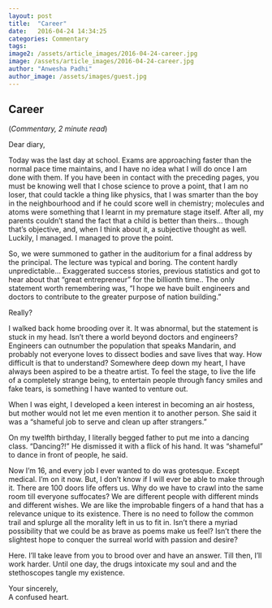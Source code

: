 ```yaml
---
layout: post
title:  "Career"
date:   2016-04-24 14:34:25
categories: Commentary
tags: 
image2: /assets/article_images/2016-04-24-career.jpg
image: /assets/article_images/2016-04-24-career.jpg
author: "Anwesha Padhi"
author_image: /assets/images/guest.jpg
---
```

<h2>Career</h2>
(<i>Commentary, 2 minute read</i>)
<p>Dear diary,</p>
<p>Today was the last day at school. Exams are approaching faster than the normal pace time maintains, and I have no idea what I will do once I am done with them. If you have been in contact with the preceding pages, you must be knowing well that I chose science to prove a point, that I am no loser, that could tackle a thing like physics, that I was smarter than the boy in the neighbourhood and if he could score well in chemistry; molecules and atoms were something that I learnt in my premature stage itself. After all, my parents couldn’t stand the fact that a child is better than theirs... though that’s objective, and, when I think about it, a subjective thought as well. Luckily, I managed. I managed to prove the point.</p>
<p>So, we were summoned to gather in the auditorium for a final address by the principal. The lecture was typical and boring. The content hardly unpredictable… Exaggerated success stories, previous statistics and got to hear about that “great entrepreneur” for the billionth time..
The only statement worth remembering was, “I hope we have built engineers and doctors to contribute to the greater purpose of nation building.”</p>
<p>Really?</p> 
<p>I walked back home brooding over it. It was abnormal, but the statement is stuck in my head. Isn’t there a world beyond doctors and engineers? Engineers can outnumber the population that speaks Mandarin, and probably not everyone loves to dissect bodies and save lives that way. How difficult is that to understand? Somewhere deep down my heart, I have always been aspired to be a theatre artist. To feel the stage, to live the life of a completely strange being, to entertain people through fancy smiles and fake tears, is something I have wanted to venture out. </p>
<p>When I was eight, I developed a keen interest in becoming an air hostess, but mother would not let me even mention it to another person. She said it was a “shameful job to serve and clean up after strangers.”</p>
<p>On my twelfth birthday, I literally begged father to put me into a dancing class. “Dancing?!” He dismissed it with a flick of his hand. It was “shameful” to dance in front of people, he said.</p>
<p>Now I’m 16, and every job I ever wanted to do was grotesque. Except medical. I’m on it now. But, I don’t know if I will ever be able to make through it.
There are 100 doors life offers us. Why do we have to crawl into the same room till everyone suffocates? We are different people with different minds and different wishes. We are like the improbable fingers of a hand that has a relevance unique to its existence. There is no need to follow the common trail and splurge all the morality left in us to fit in. Isn’t there a myriad possibility that we could be as brave as poems make us feel? Isn’t there the slightest hope to conquer the surreal world with passion and desire? </p>
<p>Here. I’ll take leave from you to brood over and have an answer. Till then, I’ll work harder. Until one day, the drugs intoxicate my soul and and the stethoscopes tangle my existence.</p>
<p>Your sincerely,<br>
A confused heart.</p>